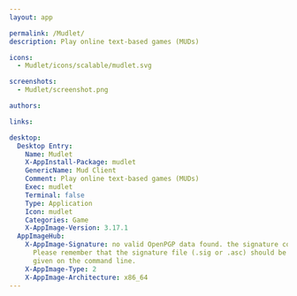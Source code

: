 ```yaml
---
layout: app

permalink: /Mudlet/
description: Play online text-based games (MUDs)

icons:
  - Mudlet/icons/scalable/mudlet.svg

screenshots:
  - Mudlet/screenshot.png

authors:

links:

desktop:
  Desktop Entry:
    Name: Mudlet
    X-AppInstall-Package: mudlet
    GenericName: Mud Client
    Comment: Play online text-based games (MUDs)
    Exec: mudlet
    Terminal: false
    Type: Application
    Icon: mudlet
    Categories: Game
    X-AppImage-Version: 3.17.1
  AppImageHub:
    X-AppImage-Signature: no valid OpenPGP data found. the signature could not be verified.
      Please remember that the signature file (.sig or .asc) should be the first file
      given on the command line.
    X-AppImage-Type: 2
    X-AppImage-Architecture: x86_64
---
```


